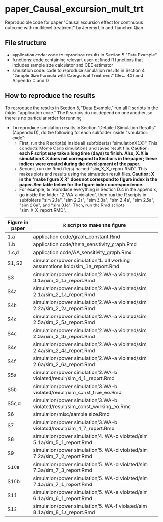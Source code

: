 # paper_Causal_excursion_mult_trt

Reproducible code for paper "Causal excursion effect for continuous outcome with multilevel treatment" by Jeremy Lin and Tianchen Qian

## File structure

- application code: code to reproduce results in Section 5 "Data Example".
- functions: code containing relevant user-defined R functions that includes sample size calculator and CEE estimator
- simulation code: code to reproduce simulation results in Section 4 "Sample Size Formula with Categorical Treatment" (Sec. 4.3) and Appendix C and D.

## How to reproduce the results

To reproduce the results in Section 5, "Data Example," run all R scripts in the folder "application code." The R scripts do not depend on one another, so there is no particular order for running.
- To reproduce simulation results in Section  "Detailed Simulation Results" (Appendix D), do the following for each subfolder inside "simulation code":
    - First, run the R script(s) inside all subfolder(s) "simulationX(.X)". This conducts Monte Carlo simulations and saves result file. **Caution: each R script may take a long time (days) to finish. Also, X.X in simulationX.X does not correspond to Sections in the paper; these indices were created during the development of the paper.**
    - Second, run the Rmd file(s) named "sim_X_X_report.RMD". This makes plots and results using the simulation result files. **Caution: X in the "make figure X.R" does not correspond to figure index in the paper. See table below for the figure index correspondence.**
    - For example, to reproduce everything in Section D.4 in the appendix, go inside the folder "2. WA-a violated", then run the R scripts in subfolders "sim 2.1a", "sim 2.2a", "sim 2.3a", "sim 2.4a", "sim 2.5a", "sim 2.6a", and "sim 3.1a". Then, run the Rmd scripts "sim_X_X_report.RMD".


| Figure in paper | R script to make the figure                                                            |
|-----------------|----------------------------------------------------------------------------------------|
| 1.a             | application code/graph_constant.Rmd                                                    |
| 1.b             | application code/theta_sensitivity_graph.Rmd                                           |
| 1.c,d           | application code/AA_sensitivity_graph.Rmd                                              |
| S1, S2          | simulation/power simulation/1. all working assumptions hold/sim_1a_report.Rmd          |
| S3              | simulation/power simulation/2.WA-a violated/sim 3.1a/sim_3_1a_report.Rmd               |
| S4a             | simulation/power simulation/2.WA-a violated/sim 2.1a/sim_2_1a_report.Rmd               |
| S4b             | simulation/power simulation/2.WA-a violated/sim 2.2a/sim_2_2a_report.Rmd               |
| S4c             | simulation/power simulation/2.WA-a violated/sim 2.5a/sim_2_5a_report.Rmd               |
| S4d             | simulation/power simulation/2.WA-a violated/sim 2.3a/sim_2_3a_report.Rmd               |
| S4e             | simulation/power simulation/2.WA-a violated/sim 2.4a/sim_2_4a_report.Rmd               |
| S4f             | simulation/power simulation/2.WA-a violated/sim 2.6a/sim_2_6a_report.Rmd               |
| S5a             | simulation/power simulation/3.WA-b violated/result/sim_4_1_report.Rmd                  |
| S5b             | simulation/power simulation/3.WA-b violated/result/sim_const_true_eo.Rmd               |
| S5c,d           | simulation/power simulation/3.WA-b violated/result/sim_const_working_eo.Rmd            |
| S6              | simulation/misc/sample size.Rmd                                                        |
| S7              | simulation/power simulation/3.WA-b violated/result/sim_4_7_report.Rmd                  |
| S8              | simulation/power simulation/4. WA-c violated/sim 5.1a/sim_5_1_report.Rmd               |
| S9              | simulation/power simulation/5. WA-d violated/sim 7.2a/sim_7_2_report.Rmd               |
| S10a            | simulation/power simulation/5. WA-d violated/sim 7.3a/sim_7_3_report.Rmd               |
| S10b            | simulation/power simulation/5. WA-d violated/sim 7.1a/sim_7_1_report.Rmd               |
| S11             | simulation/power simulation/5. WA-e violated/sim 6.1a/sim_6_1_report.Rmd               |
| S12             | simulation/power simulation/5. WA-f violated/sim 8.1a/sim_8_1a_report.Rmd              |
